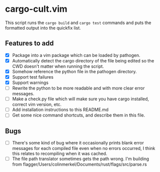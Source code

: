 # cargo-cult.vim

This script runs the `cargo build` and `cargo test` commands and
puts the formatted output into the quickfix list.

## Features to add

 - [x] Package into a vim package which can be loaded by pathogen.
 - [x] Automatically detect the cargo directory of the file being
     edited so the CWD doesn't matter when running the script.
 - [x] Somehow reference the python file in the pathogen directory.
 - [x] Support test failures
 - [x] Support warnings
 - [ ] Rewrite the python to be more readable and with more clear
       error messages.
 - [ ] Make a check.py file which will make sure you have cargo
       installed, correct vim version, etc.
 - [ ] Add installation instructions to this README.md
 - [ ] Get some nice command shortcuts, and describe them in this file.

## Bugs

 - [ ] There's some kind of bug where it occasionally prints blank error
       messages for each compiled file even when no errors occurred, I
       think this relates to recompiling when it was cached.
 - [ ] The file path translator sometimes gets the path wrong. I'm building
       from flagger/Users/colinmerkel/Documents/rust/flags/src/parse.rs
